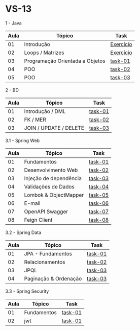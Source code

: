 # VS-13

1 - Java

| Aula | Tópico                           | Task                                                                                              |
| ---- | ---------------------------------| --------------------------------------------------------------------------------------------------|
| 01   |  Introdução                      | [Exercício](https://github.com/DavidKirsch-DBC/vs13-back/tree/main/01-java/Aula-01/)              |
| 02   |  Loops / Matrizes                | [Exercício](https://github.com/DavidKirsch-DBC/vs13-back/tree/main/01-java/Aula-02/)              |
| 03   |  Programação Orientada a Objetos | [task-01](https://github.com/DavidKirsch-DBC/vs13-back/tree/main/01-java/Aula-03/conta-corrente1) |
| 04   |  POO                             | [task-02](https://github.com/DavidKirsch-DBC/vs13-back/tree/main/01-java/Aula-04)                 |
| 05   |  POO                             | [task-03](https://github.com/DavidKirsch-DBC/vs13-back/tree/main/01-java/Aula-05)                 |

2 - BD

| Aula | Tópico                        | Task                                                                            |
| ---- | ----------------------------- | ------------------------------------------------------------------------------- |
| 01   | Introdução / DML              | [task-01](https://github.com/DavidKirsch-DBC/vs13-back/tree/main/02-bd/Aula-01) |
| 02   | FK / MER                      | [task-02](https://github.com/DavidKirsch-DBC/vs13-back/tree/main/02-bd/Aula-02) |
| 03   | JOIN / UPDATE / DELETE        | [task-03](https://github.com/DavidKirsch-DBC/vs13-back/tree/main/02-bd/Aula-03) |

3.1 - Spring Web

| Aula | Tópico                           | Task                                                                                                           |
|------|----------------------------------|----------------------------------------------------------------------------------------------------------------|
| 01   | Fundamentos                      |[task-01](https://github.com/DavidKirsch-DBC/vs13-back/tree/main/03-1-spring-web/Aula-01)                       |
| 02   | Desenvolvimento Web              |[task-02](https://github.com/DavidKirsch-DBC/vs13-back/tree/main/03-1-spring-web/Aula-02/task-02/PessoaAPI-Aula)|
| 03   | Injeção de dependência           |[task-03](https://github.com/DavidKirsch-DBC/vs13-back/tree/main/03-1-spring-web/Aula-03/task-03/PessoaAPI-Aula)|
| 04   | Validações de Dados              |[task-04](https://github.com/DavidKirsch-DBC/vs13-back/tree/main/03-1-spring-web/Aula-04/task-04/PessoaAPI-Aula)|
| 05   | Lombok & ObjectMapper            |[task-05](https://github.com/DavidKirsch-DBC/vs13-back/tree/main/03-1-spring-web/Aula-05/task-05/PessoaAPI-Aula)|
| 06   | E-mail                           |[task-06](https://github.com/DavidKirsch-DBC/vs13-back/tree/main/03-1-spring-web/Aula-06/task-06/PessoaAPI-Aula)|
| 07   | OpenAPI Swagger                  |[task-07](https://github.com/DavidKirsch-DBC/vs13-back/tree/main/03-1-spring-web/Aula-07/task-07/PessoaAPI-Aula)|
| 08   | Feign Client                     |[task-08](https://github.com/DavidKirsch-DBC/vs13-back/tree/main/03-1-spring-web/Aula-08/task-08/PessoaAPI-Aula)|

3.2 - Spring Data

| Aula | Tópico                           | Task                                                                                                            |
|------|----------------------------------|-----------------------------------------------------------------------------------------------------------------|
| 01   | JPA - Fundamentos                |[task-01](https://github.com/DavidKirsch-DBC/vs13-back/tree/main/03-2-spring-data/Aula-01)                       |
| 02   | Relacionamentos                  |[task-02](https://github.com/DavidKirsch-DBC/vs13-back/tree/main/03-2-spring-data/Aula-02)                       |
| 03   | JPQL                             |[task-03](https://github.com/DavidKirsch-DBC/vs13-back/tree/main/03-2-spring-data/Aula-03/task-03/PessoaAPI-Aula)|
| 04   | Paginação & Ordenação            |[task-03](https://github.com/DavidKirsch-DBC/vs13-back/tree/main/03-2-spring-data/PessoaAPI-Aula)                |

3.3 - Spring Security

| Aula | Tópico                           | Task                                                                                                                |
|------|----------------------------------|---------------------------------------------------------------------------------------------------------------------|
| 01   | Fundamentos    |[task-01](https://github.com/DavidKirsch-DBC/vs13-back/tree/main/03-3-spring-security/Aula-01/task-01/PessoaAPI-Aula)|
| 02   | jwt    |[task-01](https://github.com/DavidKirsch-DBC/vs13-back/tree/main/03-3-spring-security/Aula-02/task-02/PessoaAPI-Aula)|


